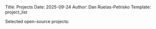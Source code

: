 Title: Projects
Date: 2025-09-24
Author: Dan Ruelas-Petrisko
Template: project_list

Selected open-source projects:
